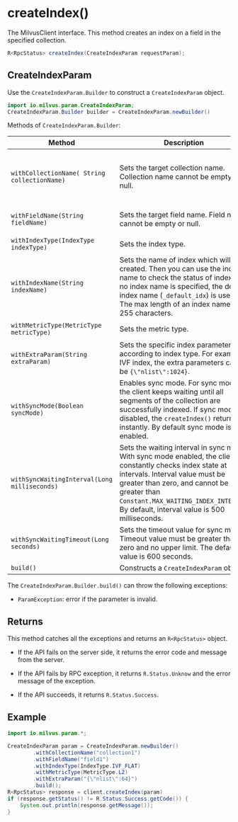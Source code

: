 # createIndex()

The MilvusClient interface. This method creates an index on a field in the specified collection.

```Java
R<RpcStatus> createIndex(CreateIndexParam requestParam);
```

## CreateIndexParam

Use the `CreateIndexParam.Builder` to construct a `CreateIndexParam` object.

```Java
import io.milvus.param.CreateIndexParam;
CreateIndexParam.Builder builder = CreateIndexParam.newBuilder()
```

Methods of `CreateIndexParam.Builder`:

| Method                                       | Description                                                  | Parameters                                                   |
| -------------------------------------------- | ------------------------------------------------------------ | ------------------------------------------------------------ |
| `withCollectionName( String collectionName)` | Sets the target collection name. Collection name cannot be empty or null. | `collectionName`: The name of the target collection to create an index for. |
| `withFieldName(String fieldName)`            | Sets the target field name. Field name cannot be empty or null. | `fieldName`: The target field name.                          |
| `withIndexType(IndexType indexType)`         | Sets the index type.                                         | `indexType`: Index type.                                     |
| `withIndexName(String indexName)`            | Sets the name of index which will be created. Then you can use the index name to check the status of index. If no index name is specified, the default index name (`_default_idx`) is used. The max length of an index name is 255 characters. | `indexName`: Name of the index to be created.                |
| `withMetricType(MetricType metricType)`      | Sets the metric type.                                        | `metricType`: Metric type.                                   |
| `withExtraParam(String extraParam)`          | Sets the specific index parameters according to index type. For example, IVF index, the extra parameters can be `{\"nlist\":1024}`. | `extraParam`:  Extra parameters in JSON format.              |
| `withSyncMode(Boolean syncMode)`             | Enables sync mode. For sync mode, the client keeps waiting until all segments of the collection are successfully indexed. If sync mode is disabled, the `createIndex()` returns instantly. By default sync mode is enabled. | `syncMode`: True when sync mode is enabled.                  |
| `withSyncWaitingInterval(Long milliseconds)` | Sets the waiting interval in sync mode. With sync mode enabled, the client constantly checks index state at intervals. Interval value must be greater than zero, and cannot be greater than `Constant.MAX_WAITING_INDEX_INTERVAL`. By default, interval value is 500 milliseconds. | `milliseconds`: Sync mode interval value (unit: millisecond). |
| `withSyncWaitingTimeout(Long seconds)`       | Sets the timeout value for sync mode. Timeout value must be greater than zero and no upper limit. The default value is 600 seconds. | `seconds`: Sync mode timeout value (unit: second).           |
| `build()`                                    | Constructs a `CreateIndexParam` object.                      | N/A                                                          |

The `CreateIndexParam.Builder.build()` can throw the following exceptions:

- `ParamException`: error if the parameter is invalid.

## Returns

This method catches all the exceptions and returns an `R<RpcStatus>` object.

- If the API fails on the server side, it returns the error code and message from the server.

- If the API fails by RPC exception, it returns `R.Status.Unknow` and the error message of the exception.

- If the API succeeds, it returns `R.Status.Success`.

## Example

```Java
import io.milvus.param.*;

CreateIndexParam param = CreateIndexParam.newBuilder()
        .withCollectionName("collection1")
        .withFieldName("field1")
        .withIndexType(IndexType.IVF_FLAT)
        .withMetricType(MetricType.L2)
        .withExtraParam("{\"nlist\":64}")
        .build();
R<RpcStatus> response = client.createIndex(param)
if (response.getStatus() != R.Status.Success.getCode()) {
    System.out.println(response.getMessage());
}
```
